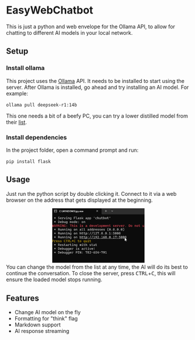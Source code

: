 # EasyWebChatbot
This is just a python and web envelope for the Ollama API, to allow for chatting to different AI models in your local network.

## Setup
### Install ollama
This project uses the [Ollama](https://ollama.com) API. It needs to be installed to start using the server.
After Ollama is installed, go ahead and try installing an AI model. For example:
```
ollama pull deepseek-r1:14b
```
This one needs a bit of a beefy PC, you can try a lower distilled model from their [list](https://ollama.com/library/deepseek-r1:8b).

### Install dependencies
In the project folder, open a command prompt and run:
```
pip install flask
```

## Usage
Just run the python script by double clicking it.
Connect to it via a web browser on the address that gets displayed at the beginning.
<div align="center">
    <img src="Screenshot%202025-02-01%20103553.png" width="50%" alt="Screenshot">
</div>
You can change the model from the list at any time, the AI will do its best to continue the conversation.
To close the server, press <kbd>CTRL</kbd>+<kbd>C</kbd>, this will ensure the loaded model stops running.

## Features
- Change AI model on the fly
- Formatting for "think" flag
- Markdown support
- AI response streaming
